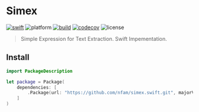 
# Simex

[![swift][swift-badge]][swift-url]
![platform][platform-badge]
[![build][travis-badge]][travis-url]
[![codecov][codecov-badge]][codecov-url]
![license][license-badge]

> Simple Expression for Text Extraction.
> Swift Impementation.

## Install
```swift
import PackageDescription

let package = Package(
    dependencies: [
        .Package(url: "https://github.com/nfam/simex.swift.git", majorVersion: 0, minor: 1)
    ]
)
```

[swift-url]: https://swift.org
[swift-badge]: https://img.shields.io/badge/Swift-4.0-orange.svg?style=flat
[platform-badge]: https://img.shields.io/badge/Platforms-Linux%20%7C%20macOS%20%20%7C%20iOS%20%7C%20tvOS%20%7C%20watchOS-lightgray.svg?style=flat

[travis-badge]: https://travis-ci.org/nfam/simex.swift.svg
[travis-url]: https://travis-ci.org/nfam/simex.swift

[codecov-badge]: https://codecov.io/gh/nfam/simex.swift/branch/master/graphs/badge.svg
[codecov-url]: https://codecov.io/gh/nfam/simex.swift/branch/master

[license-badge]: https://img.shields.io/github/license/nfam/simex.swift.svg